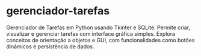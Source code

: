 # gerenciador-tarefas
Gerenciador de Tarefas em Python usando Tkinter e SQLite. Permite criar, visualizar e gerenciar tarefas com interface gráfica simples. Explora conceitos de orientação a objetos e GUI, com funcionalidades como botões dinâmicos e persistência de dados.

